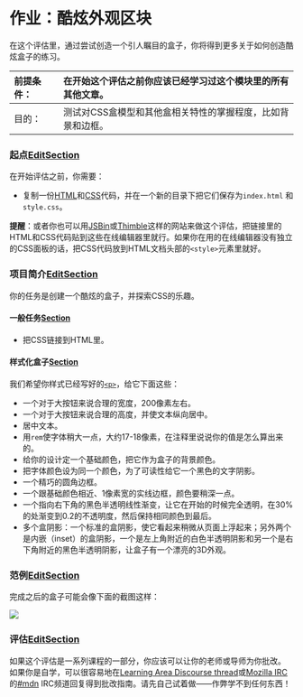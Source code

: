 # 作业：酷炫外观区块

在这个评估里，通过尝试创造一个引人瞩目的盒子，你将得到更多关于如何创造酷炫盒子的练习。

| 前提条件： | 在开始这个评估之前你应该已经学习过这个模块里的所有其他文章。 |
| :--- | :--- |
| 目的： | 测试对CSS盒模型和其他盒相关特性的掌握程度，比如背景和边框。 |

### 起点[Edit](https://developer.mozilla.org/zh-CN/docs/Learn/CSS/Styling_boxes/A_cool_looking_box$edit#%E8%B5%B7%E7%82%B9)[Section](https://developer.mozilla.org/zh-CN/docs/Learn/CSS/Styling_boxes/A_cool_looking_box#%E8%B5%B7%E7%82%B9) <a id="&#x8D77;&#x70B9;"></a>

在开始评估之前，你需要：

* 复制一份[HTML](https://github.com/mdn/learning-area/blob/master/css/styling-boxes/cool-information-box-start/index.html)和[CSS](https://github.com/mdn/learning-area/blob/master/css/styling-boxes/cool-information-box-start/style.css)代码，并在一个新的目录下把它们保存为`index.html` 和 `style.css`。

**提醒**：或者你也可以用[JSBin](http://jsbin.com/)或[Thimble](https://thimble.mozilla.org/)这样的网站来做这个评估，把链接里的HTML和CSS代码贴到这些在线编辑器里就行。如果你在用的在线编辑器没有独立的CSS面板的话，把CSS代码放到HTML文档头部的`<style>`元素里就好。

### 项目简介[Edit](https://developer.mozilla.org/zh-CN/docs/Learn/CSS/Styling_boxes/A_cool_looking_box$edit#%E9%A1%B9%E7%9B%AE%E7%AE%80%E4%BB%8B)[Section](https://developer.mozilla.org/zh-CN/docs/Learn/CSS/Styling_boxes/A_cool_looking_box#%E9%A1%B9%E7%9B%AE%E7%AE%80%E4%BB%8B) <a id="&#x9879;&#x76EE;&#x7B80;&#x4ECB;"></a>

你的任务是创建一个酷炫的盒子，并探索CSS的乐趣。

#### 一般任务[Section](https://developer.mozilla.org/zh-CN/docs/Learn/CSS/Styling_boxes/A_cool_looking_box#%E4%B8%80%E8%88%AC%E4%BB%BB%E5%8A%A1) <a id="&#x4E00;&#x822C;&#x4EFB;&#x52A1;"></a>

* 把CSS链接到HTML里。

#### 样式化盒子[Section](https://developer.mozilla.org/zh-CN/docs/Learn/CSS/Styling_boxes/A_cool_looking_box#%E6%A0%B7%E5%BC%8F%E5%8C%96%E7%9B%92%E5%AD%90) <a id="&#x6837;&#x5F0F;&#x5316;&#x76D2;&#x5B50;"></a>

我们希望你样式已经写好的[`<p>`](https://developer.mozilla.org/zh-CN/docs/Web/HTML/Element/p)，给它下面这些：

* 一个对于大按钮来说合理的宽度，200像素左右。
* 一个对于大按钮来说合理的高度，并使文本纵向居中。
* 居中文本。
* 用`rem`使字体稍大一点，大约17-18像素，在注释里说说你的值是怎么算出来的。
* 给你的设计定一个基础颜色，把它作为盒子的背景颜色。
* 把字体颜色设为同一个颜色，为了可读性给它一个黑色的文字阴影。
* 一个精巧的圆角边框。
* 一个跟基础颜色相近、1像素宽的实线边框，颜色要稍深一点。
* 一个指向右下角的黑色半透明线性渐变，让它在开始的时候完全透明，在30%的处渐变到0.2的不透明度，然后保持相同颜色到最后。
* 多个盒阴影：一个标准的盒阴影，使它看起来稍微从页面上浮起来；另外两个是内嵌（inset）的盒阴影，一个是左上角附近的白色半透明阴影和另一个是右下角附近的黑色半透明阴影，让盒子有一个漂亮的3D外观。

### 范例[Edit](https://developer.mozilla.org/zh-CN/docs/Learn/CSS/Styling_boxes/A_cool_looking_box$edit#%E8%8C%83%E4%BE%8B)[Section](https://developer.mozilla.org/zh-CN/docs/Learn/CSS/Styling_boxes/A_cool_looking_box#%E8%8C%83%E4%BE%8B) <a id="&#x8303;&#x4F8B;"></a>

完成之后的盒子可能会像下面的截图这样：

![](https://mdn.mozillademos.org/files/13148/fancy-box.png)

### 评估[Edit](https://developer.mozilla.org/zh-CN/docs/Learn/CSS/Styling_boxes/A_cool_looking_box$edit#%E8%AF%84%E4%BC%B0)[Section](https://developer.mozilla.org/zh-CN/docs/Learn/CSS/Styling_boxes/A_cool_looking_box#%E8%AF%84%E4%BC%B0) <a id="&#x8BC4;&#x4F30;"></a>

如果这个评估是一系列课程的一部分，你应该可以让你的老师或导师为你批改。 如果你是自学，可以很容易地在[Learning Area Discourse thread](https://discourse.mozilla-community.org/t/learning-web-development-marking-guides-and-questions/16294)或[Mozilla IRC](https://wiki.mozilla.org/IRC)的[\#mdn](irc://irc.mozilla.org/mdn) IRC频道回复得到批改指南。请先自己试着做——作弊学不到任何东西！

